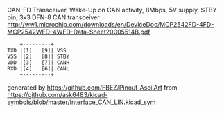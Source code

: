 CAN-FD Transceiver, Wake-Up on CAN activity, 8Mbps, 5V supply, STBY pin, 3x3 DFN-8
CAN transceiver
http://ww1.microchip.com/downloads/en/DeviceDoc/MCP2542FD-4FD-MCP2542WFD-4WFD-Data-Sheet20005514B.pdf


	    +---------+
	TXD |[1]   [9]| VSS
	VSS |[2]   [8]| STBY
	VDD |[3]   [7]| CANH
	RXD |[4]   [6]| CANL
	    +---------+


generated by https://github.com/FBEZ/Pinout-AsciiArt from https://github.com/ask6483/kicad-symbols/blob/master/Interface_CAN_LIN.kicad_sym